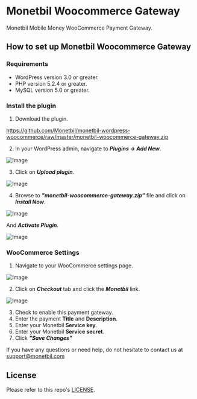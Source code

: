 # Monetbil Woocommerce Gateway
Monetbil Mobile Money WooCommerce Payment Gateway.

## How to set up Monetbil Woocommerce Gateway

### Requirements

* WordPress version 3.0 or greater.
* PHP version 5.2.4 or greater.
* MySQL version 5.0 or greater.

### Install the plugin

1. Download the plugin.

https://github.com/Monetbil/monetbil-wordpress-woocommerce/raw/master/monetbil-woocommerce-gateway.zip

2. In your WordPress admin, navigate to ***Plugins -> Add New***.

![Image](https://www.monetbil.com/support/wp-content/uploads/2017/04/pluginsaddnew.png)

3. Click on ***Upload plugin***.

![Image](https://www.monetbil.com/support/wp-content/uploads/2017/04/uploadplugins.png)

4. Browse to ***"monetbil-woocommerce-gateway.zip"*** file and click on ***Install Now***.

![Image](https://www.monetbil.com/support/wp-content/uploads/2017/04/installnow.png)

And ***Activate Plugin***.

![Image](https://www.monetbil.com/support/wp-content/uploads/2017/04/installingplugin.png)

### WooCommerce Settings

1. Navigate to your WooCommerce settings page.

![Image](https://www.monetbil.com/support/wp-content/uploads/2017/04/woocommercesettings.png)

2. Click on ***Checkout*** tab and click the ***Monetbil*** link.

![Image](https://www.monetbil.com/support/wp-content/uploads/2017/04/checkouttab.png)

3. Check to enable this payment gateway.
5. Enter the payment **Title** and **Description**.
6. Enter your Monetbil **Service key**.
7. Enter your Monetbil **Service secret**.
8. Click ***"Save Changes"***

If you have any questions or need help, do not hesitate to contact us at [support@monetbil.com](https://www.monetbil.com/contact/support/?referral=github)

## License

Please refer to this repo's [LICENSE](LICENSE).